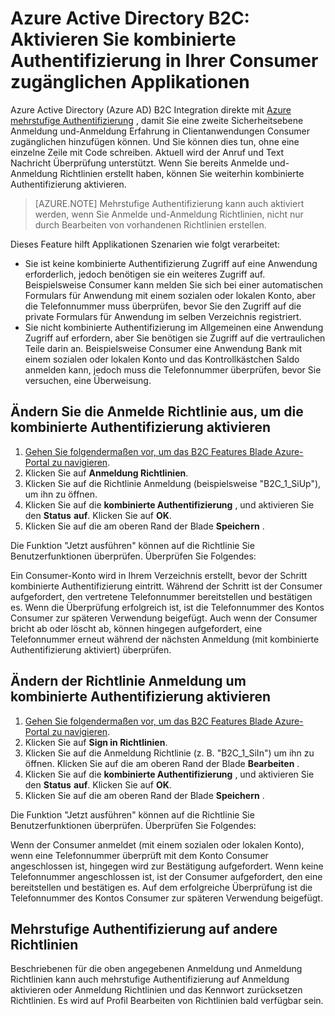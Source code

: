 <properties
    pageTitle="Azure-Active Directory-B2C: Kombinierte Authentifizierung | Microsoft Azure"
    description="Aktivieren der kombinierte Authentifizierung in Consumer zugänglichen Clientanwendungen durch Azure Active Directory B2C gesichert"
    services="active-directory-b2c"
    documentationCenter=""
    authors="swkrish"
    manager="msmbaldwin"
    editor="bryanla"/>

<tags
    ms.service="active-directory-b2c"
    ms.workload="identity"
    ms.tgt_pltfrm="na"
    ms.devlang="na"
    ms.topic="article"
    ms.date="07/24/2016"
    ms.author="swkrish"/>

# <a name="azure-active-directory-b2c-enable-multi-factor-authentication-in-your-consumer-facing-applications"></a>Azure Active Directory B2C: Aktivieren Sie kombinierte Authentifizierung in Ihrer Consumer zugänglichen Applikationen

Azure Active Directory (Azure AD) B2C Integration direkte mit [Azure mehrstufige Authentifizierung](../multi-factor-authentication/multi-factor-authentication.md) , damit Sie eine zweite Sicherheitsebene Anmeldung und-Anmeldung Erfahrung in Clientanwendungen Consumer zugänglichen hinzufügen können. Und Sie können dies tun, ohne eine einzelne Zeile mit Code schreiben. Aktuell wird der Anruf und Text Nachricht Überprüfung unterstützt. Wenn Sie bereits Anmelde und-Anmeldung Richtlinien erstellt haben, können Sie weiterhin kombinierte Authentifizierung aktivieren.

> [AZURE.NOTE]
Mehrstufige Authentifizierung kann auch aktiviert werden, wenn Sie Anmelde und-Anmeldung Richtlinien, nicht nur durch Bearbeiten von vorhandenen Richtlinien erstellen.

Dieses Feature hilft Applikationen Szenarien wie folgt verarbeitet:

- Sie ist keine kombinierte Authentifizierung Zugriff auf eine Anwendung erforderlich, jedoch benötigen sie ein weiteres Zugriff auf. Beispielsweise Consumer kann melden Sie sich bei einer automatischen Formulars für Anwendung mit einem sozialen oder lokalen Konto, aber die Telefonnummer muss überprüfen, bevor Sie den Zugriff auf die private Formulars für Anwendung im selben Verzeichnis registriert.
- Sie nicht kombinierte Authentifizierung im Allgemeinen eine Anwendung Zugriff auf erfordern, aber Sie benötigen sie Zugriff auf die vertraulichen Teile darin an. Beispielsweise Consumer eine Anwendung Bank mit einem sozialen oder lokalen Konto und das Kontrollkästchen Saldo anmelden kann, jedoch muss die Telefonnummer überprüfen, bevor Sie versuchen, eine Überweisung.

## <a name="modify-your-sign-up-policy-to-enable-multi-factor-authentication"></a>Ändern Sie die Anmelde Richtlinie aus, um die kombinierte Authentifizierung aktivieren

1. [Gehen Sie folgendermaßen vor, um das B2C Features Blade Azure-Portal zu navigieren](active-directory-b2c-app-registration.md#navigate-to-the-b2c-features-blade).
2. Klicken Sie auf **Anmeldung Richtlinien**.
3. Klicken Sie auf die Richtlinie Anmeldung (beispielsweise "B2C_1_SiUp"), um ihn zu öffnen.
4. Klicken Sie auf die **kombinierte Authentifizierung** , und aktivieren Sie den **Status** **auf**. Klicken Sie auf **OK**.
5. Klicken Sie auf die am oberen Rand der Blade **Speichern** .

Die Funktion "Jetzt ausführen" können auf die Richtlinie Sie Benutzerfunktionen überprüfen. Überprüfen Sie Folgendes:

Ein Consumer-Konto wird in Ihrem Verzeichnis erstellt, bevor der Schritt kombinierte Authentifizierung eintritt. Während der Schritt ist der Consumer aufgefordert, den vertretene Telefonnummer bereitstellen und bestätigen es. Wenn die Überprüfung erfolgreich ist, ist die Telefonnummer des Kontos Consumer zur späteren Verwendung beigefügt. Auch wenn der Consumer bricht ab oder löscht ab, können hingegen aufgefordert, eine Telefonnummer erneut während der nächsten Anmeldung (mit kombinierte Authentifizierung aktiviert) überprüfen.

## <a name="modify-your-sign-in-policy-to-enable-multi-factor-authentication"></a>Ändern der Richtlinie Anmeldung um kombinierte Authentifizierung aktivieren

1. [Gehen Sie folgendermaßen vor, um das B2C Features Blade Azure-Portal zu navigieren](active-directory-b2c-app-registration.md#navigate-to-the-b2c-features-blade).
2. Klicken Sie auf **Sign in Richtlinien**.
3. Klicken Sie auf die Anmeldung Richtlinie (z. B. "B2C_1_SiIn") um ihn zu öffnen. Klicken Sie auf die am oberen Rand der Blade **Bearbeiten** .
4. Klicken Sie auf die **kombinierte Authentifizierung** , und aktivieren Sie den **Status** **auf**. Klicken Sie auf **OK**.
5. Klicken Sie auf die am oberen Rand der Blade **Speichern** .

Die Funktion "Jetzt ausführen" können auf die Richtlinie Sie Benutzerfunktionen überprüfen. Überprüfen Sie Folgendes:

Wenn der Consumer anmeldet (mit einem sozialen oder lokalen Konto), wenn eine Telefonnummer überprüft mit dem Konto Consumer angeschlossen ist, hingegen wird zur Bestätigung aufgefordert. Wenn keine Telefonnummer angeschlossen ist, ist der Consumer aufgefordert, den eine bereitstellen und bestätigen es. Auf dem erfolgreiche Überprüfung ist die Telefonnummer des Kontos Consumer zur späteren Verwendung beigefügt.

## <a name="multi-factor-authentication-on-other-policies"></a>Mehrstufige Authentifizierung auf andere Richtlinien

Beschriebenen für die oben angegebenen Anmeldung und Anmeldung Richtlinien kann auch mehrstufige Authentifizierung auf Anmeldung aktivieren oder Anmeldung Richtlinien und das Kennwort zurücksetzen Richtlinien. Es wird auf Profil Bearbeiten von Richtlinien bald verfügbar sein.
